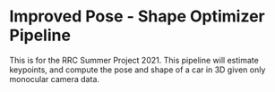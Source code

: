 # Improved Pose - Shape Optimizer Pipeline
This is for the RRC Summer Project 2021. This pipeline will estimate keypoints, and compute the pose and shape of a car in 3D given only monocular camera data.
